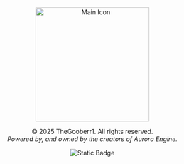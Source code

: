 <div align="center">
<img width="256" height="256" alt="Main Icon" src="https://github.com/user-attachments/assets/740367ba-7051-4489-9af0-06b20a1e9f7d"/><br/>

© 2025 TheGooberr1. All rights reserved.<br/>
_Powered by, and owned by the creators of Aurora Engine._<br/>

<img alt="Static Badge" src="https://img.shields.io/badge/Aurora-Discord-white?logo=discord&label=Aurora&labelColor=%23373c40&color=%23303d5c&link=https%3A%2F%2Fdiscord.gg%2FbV6ZBNVABF">

</div>
